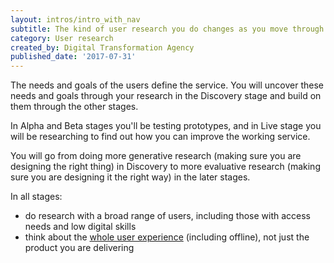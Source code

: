 ```yaml
---
layout: intros/intro_with_nav
subtitle: The kind of user research you do changes as you move through the service design and delivery process.
category: User research
created_by: Digital Transformation Agency
published_date: '2017-07-31'
---
```


The needs and goals of the users define the service. You will uncover these needs and goals through your research in the Discovery stage and build on them through the other stages.

In Alpha and Beta stages you'll be testing prototypes, and in Live stage you will be researching to find out how you can improve the working service.

You will go from doing more generative research (making sure you are designing the right thing) in Discovery to more evaluative research (making sure you are designing it the right way) in the later stages.

In all stages:
- do research with a broad range of users, including those with access needs and low digital skills
- think about the [whole user experience](../../service-design-delivery-process/whole-user-experience/) (including offline), not just the product you are delivering
